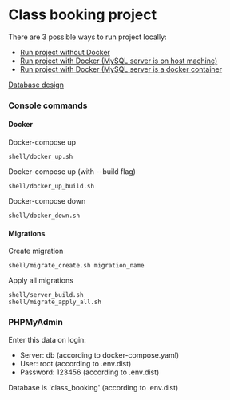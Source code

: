 # Class booking project

There are 3 possible ways to run project locally:
- [Run project without Docker](docs/local_run.md)
- [Run project with Docker (MySQL server is on host machine)](docs/docker_mysql_on_host_machine.md)
- [Run project with Docker (MySQL server is a docker container](docs/docker.md)

[Database design](docs/db-design.md)












### Console commands

#### Docker

Docker-compose up
```
shell/docker_up.sh
```

Docker-compose up (with --build flag)
```
shell/docker_up_build.sh
```

Docker-compose down
```
shell/docker_down.sh
```

#### Migrations

Create migration
```
shell/migrate_create.sh migration_name
```

Apply all migrations
```
shell/server_build.sh
shell/migrate_apply_all.sh
```

### PHPMyAdmin

Enter this data on login:
- Server: db (according to docker-compose.yaml)
- User: root (according to .env.dist)
- Password: 123456 (according to .env.dist)

Database is 'class_booking' (according to .env.dist)
